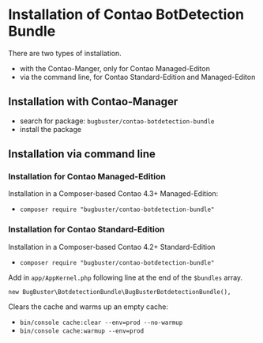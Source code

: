 # Installation of Contao BotDetection Bundle

There are two types of installation.

* with the Contao-Manger, only for Contao Managed-Editon
* via the command line, for Contao Standard-Edition and Managed-Editon


## Installation with Contao-Manager

* search for package: `bugbuster/contao-botdetection-bundle`
* install the package


## Installation via command line

### Installation for Contao Managed-Edition

Installation in a Composer-based Contao 4.3+ Managed-Edition:

* `composer require "bugbuster/contao-botdetection-bundle"`


### Installation for Contao Standard-Edition

Installation in a Composer-based Contao 4.2+ Standard-Edition

* `composer require "bugbuster/contao-botdetection-bundle"`

Add in `app/AppKernel.php` following line at the end of the `$bundles` array.

`new BugBuster\BotdetectionBundle\BugBusterBotdetectionBundle(),`

Clears the cache and warms up an empty cache:

* `bin/console cache:clear --env=prod --no-warmup`
* `bin/console cache:warmup --env=prod`

